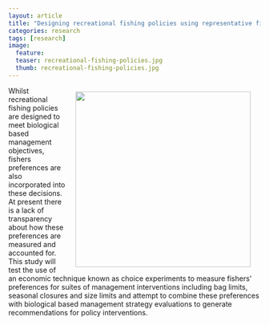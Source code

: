 ```yaml
---
layout: article
title: "Designing recreational fishing policies using representative fisher preferences"
categories: research
tags: [research]
image:
  feature: 
  teaser: recreational-fishing-policies.jpg
  thumb: recreational-fishing-policies.jpg
---
```

<img src='/images/recreational-fishing-policies.jpg' align='right' width="350" hspace="20" vspace="10">
Whilst recreational fishing policies are designed to meet biological based management objectives, fishers preferences are also incorporated into these decisions. At present there is a lack of transparency about how these preferences are measured and accounted for. This study will test the use of an economic technique known as choice experiments to measure fishers' preferences for suites of management interventions including bag limits, seasonal closures and size limits and attempt to combine these preferences with biological based management strategy evaluations to generate recommendations for policy interventions. 
